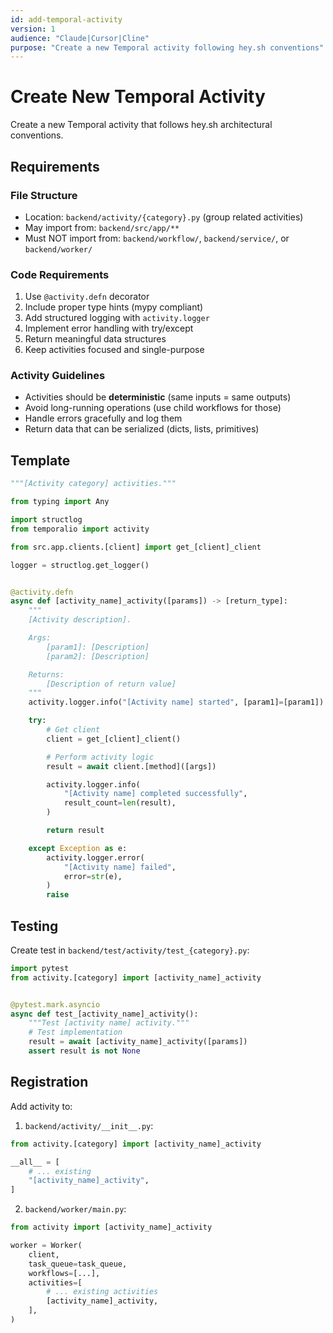 ```yaml
---
id: add-temporal-activity
version: 1
audience: "Claude|Cursor|Cline"
purpose: "Create a new Temporal activity following hey.sh conventions"
---
```


# Create New Temporal Activity

Create a new Temporal activity that follows hey.sh architectural conventions.

## Requirements

### File Structure
- Location: `backend/activity/{category}.py` (group related activities)
- May import from: `backend/src/app/**`
- Must NOT import from: `backend/workflow/`, `backend/service/`, or `backend/worker/`

### Code Requirements
1. Use `@activity.defn` decorator
2. Include proper type hints (mypy compliant)
3. Add structured logging with `activity.logger`
4. Implement error handling with try/except
5. Return meaningful data structures
6. Keep activities focused and single-purpose

### Activity Guidelines
- Activities should be **deterministic** (same inputs = same outputs)
- Avoid long-running operations (use child workflows for those)
- Handle errors gracefully and log them
- Return data that can be serialized (dicts, lists, primitives)

## Template

```python
"""[Activity category] activities."""

from typing import Any

import structlog
from temporalio import activity

from src.app.clients.[client] import get_[client]_client

logger = structlog.get_logger()


@activity.defn
async def [activity_name]_activity([params]) -> [return_type]:
    """
    [Activity description].

    Args:
        [param1]: [Description]
        [param2]: [Description]

    Returns:
        [Description of return value]
    """
    activity.logger.info("[Activity name] started", [param1]=[param1])

    try:
        # Get client
        client = get_[client]_client()

        # Perform activity logic
        result = await client.[method]([args])

        activity.logger.info(
            "[Activity name] completed successfully",
            result_count=len(result),
        )

        return result

    except Exception as e:
        activity.logger.error(
            "[Activity name] failed",
            error=str(e),
        )
        raise
```

## Testing

Create test in `backend/test/activity/test_{category}.py`:

```python
import pytest
from activity.[category] import [activity_name]_activity


@pytest.mark.asyncio
async def test_[activity_name]_activity():
    """Test [activity name] activity."""
    # Test implementation
    result = await [activity_name]_activity([params])
    assert result is not None
```

## Registration

Add activity to:
1. `backend/activity/__init__.py`:
```python
from activity.[category] import [activity_name]_activity

__all__ = [
    # ... existing
    "[activity_name]_activity",
]
```

2. `backend/worker/main.py`:
```python
from activity import [activity_name]_activity

worker = Worker(
    client,
    task_queue=task_queue,
    workflows=[...],
    activities=[
        # ... existing activities
        [activity_name]_activity,
    ],
)
```
